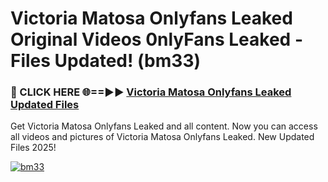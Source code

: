 # Victoria Matosa Onlyfans Leaked Original Videos 0nlyFans Leaked - Files Updated! (bm33)

<h3>🔴 CLICK HERE 🌐==►► <a href="https://tinyurl.com/ms9xzufz" rel="nofollow">Victoria Matosa Onlyfans Leaked Updated Files</a></h3>

Get Victoria Matosa Onlyfans Leaked and all content. Now you can access all videos and pictures of Victoria Matosa Onlyfans Leaked. New Updated Files 2025!

[![bm33](https://i.imgur.com/ppqm5kG.gif)](https://tinyurl.com/ms9xzufz)
